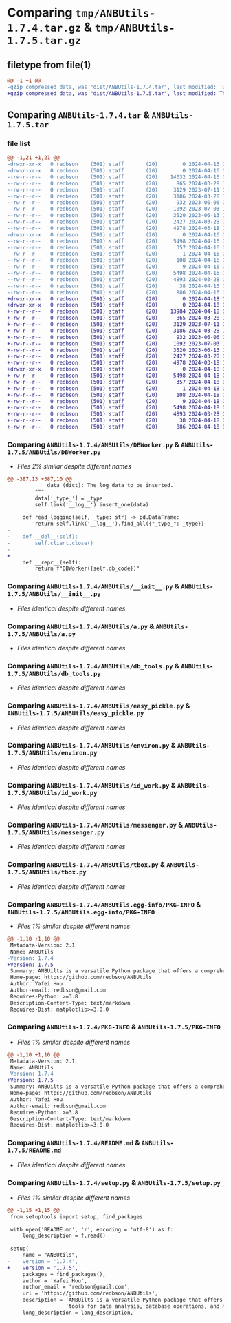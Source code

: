 # Comparing `tmp/ANBUtils-1.7.4.tar.gz` & `tmp/ANBUtils-1.7.5.tar.gz`

## filetype from file(1)

```diff
@@ -1 +1 @@
-gzip compressed data, was "dist/ANBUtils-1.7.4.tar", last modified: Tue Apr 16 09:45:08 2024, max compression
+gzip compressed data, was "dist/ANBUtils-1.7.5.tar", last modified: Thu Apr 18 06:28:34 2024, max compression
```

## Comparing `ANBUtils-1.7.4.tar` & `ANBUtils-1.7.5.tar`

### file list

```diff
@@ -1,21 +1,21 @@
-drwxr-xr-x   0 redbson    (501) staff       (20)        0 2024-04-16 09:45:08.464955 ANBUtils-1.7.4/
-drwxr-xr-x   0 redbson    (501) staff       (20)        0 2024-04-16 09:45:08.463435 ANBUtils-1.7.4/ANBUtils/
--rw-r--r--   0 redbson    (501) staff       (20)    14032 2024-04-16 09:33:23.000000 ANBUtils-1.7.4/ANBUtils/DBWorker.py
--rw-r--r--   0 redbson    (501) staff       (20)      865 2024-03-28 10:31:28.000000 ANBUtils-1.7.4/ANBUtils/__init__.py
--rw-r--r--   0 redbson    (501) staff       (20)     3129 2023-07-11 07:09:11.000000 ANBUtils-1.7.4/ANBUtils/a.py
--rw-r--r--   0 redbson    (501) staff       (20)     3186 2024-03-28 10:27:52.000000 ANBUtils-1.7.4/ANBUtils/db_tools.py
--rw-r--r--   0 redbson    (501) staff       (20)      932 2023-06-06 05:14:52.000000 ANBUtils-1.7.4/ANBUtils/easy_pickle.py
--rw-r--r--   0 redbson    (501) staff       (20)     1092 2023-07-03 10:30:53.000000 ANBUtils-1.7.4/ANBUtils/environ.py
--rw-r--r--   0 redbson    (501) staff       (20)     3520 2023-06-13 11:04:14.000000 ANBUtils-1.7.4/ANBUtils/id_work.py
--rw-r--r--   0 redbson    (501) staff       (20)     2427 2024-03-28 04:40:26.000000 ANBUtils-1.7.4/ANBUtils/messenger.py
--rw-r--r--   0 redbson    (501) staff       (20)     4978 2024-03-18 10:37:34.000000 ANBUtils-1.7.4/ANBUtils/tbox.py
-drwxr-xr-x   0 redbson    (501) staff       (20)        0 2024-04-16 09:45:08.464278 ANBUtils-1.7.4/ANBUtils.egg-info/
--rw-r--r--   0 redbson    (501) staff       (20)     5498 2024-04-16 09:45:08.000000 ANBUtils-1.7.4/ANBUtils.egg-info/PKG-INFO
--rw-r--r--   0 redbson    (501) staff       (20)      357 2024-04-16 09:45:08.000000 ANBUtils-1.7.4/ANBUtils.egg-info/SOURCES.txt
--rw-r--r--   0 redbson    (501) staff       (20)        1 2024-04-16 09:45:08.000000 ANBUtils-1.7.4/ANBUtils.egg-info/dependency_links.txt
--rw-r--r--   0 redbson    (501) staff       (20)      108 2024-04-16 09:45:08.000000 ANBUtils-1.7.4/ANBUtils.egg-info/requires.txt
--rw-r--r--   0 redbson    (501) staff       (20)        9 2024-04-16 09:45:08.000000 ANBUtils-1.7.4/ANBUtils.egg-info/top_level.txt
--rw-r--r--   0 redbson    (501) staff       (20)     5498 2024-04-16 09:45:08.464664 ANBUtils-1.7.4/PKG-INFO
--rw-r--r--   0 redbson    (501) staff       (20)     4893 2024-03-28 07:19:01.000000 ANBUtils-1.7.4/README.md
--rw-r--r--   0 redbson    (501) staff       (20)       38 2024-04-16 09:45:08.465083 ANBUtils-1.7.4/setup.cfg
--rw-r--r--   0 redbson    (501) staff       (20)      886 2024-04-16 09:36:19.000000 ANBUtils-1.7.4/setup.py
+drwxr-xr-x   0 redbson    (501) staff       (20)        0 2024-04-18 06:28:34.025874 ANBUtils-1.7.5/
+drwxr-xr-x   0 redbson    (501) staff       (20)        0 2024-04-18 06:28:34.023983 ANBUtils-1.7.5/ANBUtils/
+-rw-r--r--   0 redbson    (501) staff       (20)    13984 2024-04-18 06:27:18.000000 ANBUtils-1.7.5/ANBUtils/DBWorker.py
+-rw-r--r--   0 redbson    (501) staff       (20)      865 2024-03-28 10:31:28.000000 ANBUtils-1.7.5/ANBUtils/__init__.py
+-rw-r--r--   0 redbson    (501) staff       (20)     3129 2023-07-11 07:09:11.000000 ANBUtils-1.7.5/ANBUtils/a.py
+-rw-r--r--   0 redbson    (501) staff       (20)     3186 2024-03-28 10:27:52.000000 ANBUtils-1.7.5/ANBUtils/db_tools.py
+-rw-r--r--   0 redbson    (501) staff       (20)      932 2023-06-06 05:14:52.000000 ANBUtils-1.7.5/ANBUtils/easy_pickle.py
+-rw-r--r--   0 redbson    (501) staff       (20)     1092 2023-07-03 10:30:53.000000 ANBUtils-1.7.5/ANBUtils/environ.py
+-rw-r--r--   0 redbson    (501) staff       (20)     3520 2023-06-13 11:04:14.000000 ANBUtils-1.7.5/ANBUtils/id_work.py
+-rw-r--r--   0 redbson    (501) staff       (20)     2427 2024-03-28 04:40:26.000000 ANBUtils-1.7.5/ANBUtils/messenger.py
+-rw-r--r--   0 redbson    (501) staff       (20)     4978 2024-03-18 10:37:34.000000 ANBUtils-1.7.5/ANBUtils/tbox.py
+drwxr-xr-x   0 redbson    (501) staff       (20)        0 2024-04-18 06:28:34.025110 ANBUtils-1.7.5/ANBUtils.egg-info/
+-rw-r--r--   0 redbson    (501) staff       (20)     5498 2024-04-18 06:28:33.000000 ANBUtils-1.7.5/ANBUtils.egg-info/PKG-INFO
+-rw-r--r--   0 redbson    (501) staff       (20)      357 2024-04-18 06:28:33.000000 ANBUtils-1.7.5/ANBUtils.egg-info/SOURCES.txt
+-rw-r--r--   0 redbson    (501) staff       (20)        1 2024-04-18 06:28:33.000000 ANBUtils-1.7.5/ANBUtils.egg-info/dependency_links.txt
+-rw-r--r--   0 redbson    (501) staff       (20)      108 2024-04-18 06:28:33.000000 ANBUtils-1.7.5/ANBUtils.egg-info/requires.txt
+-rw-r--r--   0 redbson    (501) staff       (20)        9 2024-04-18 06:28:33.000000 ANBUtils-1.7.5/ANBUtils.egg-info/top_level.txt
+-rw-r--r--   0 redbson    (501) staff       (20)     5498 2024-04-18 06:28:34.025548 ANBUtils-1.7.5/PKG-INFO
+-rw-r--r--   0 redbson    (501) staff       (20)     4893 2024-03-28 07:19:01.000000 ANBUtils-1.7.5/README.md
+-rw-r--r--   0 redbson    (501) staff       (20)       38 2024-04-18 06:28:34.025952 ANBUtils-1.7.5/setup.cfg
+-rw-r--r--   0 redbson    (501) staff       (20)      886 2024-04-18 06:28:25.000000 ANBUtils-1.7.5/setup.py
```

### Comparing `ANBUtils-1.7.4/ANBUtils/DBWorker.py` & `ANBUtils-1.7.5/ANBUtils/DBWorker.py`

 * *Files 2% similar despite different names*

```diff
@@ -387,13 +387,10 @@
             data (dict): The log data to be inserted.
         """
         data['_type_'] = _type
         self.link('__log__').insert_one(data)
 
     def read_logging(self, _type: str) -> pd.DataFrame:
         return self.link('__log__').find_all({"_type_": _type})
-
-    def __del__(self):
-        self.client.close()
-
+    
     def __repr__(self):
         return f"DBWorker({self.db_code})"
```

### Comparing `ANBUtils-1.7.4/ANBUtils/__init__.py` & `ANBUtils-1.7.5/ANBUtils/__init__.py`

 * *Files identical despite different names*

### Comparing `ANBUtils-1.7.4/ANBUtils/a.py` & `ANBUtils-1.7.5/ANBUtils/a.py`

 * *Files identical despite different names*

### Comparing `ANBUtils-1.7.4/ANBUtils/db_tools.py` & `ANBUtils-1.7.5/ANBUtils/db_tools.py`

 * *Files identical despite different names*

### Comparing `ANBUtils-1.7.4/ANBUtils/easy_pickle.py` & `ANBUtils-1.7.5/ANBUtils/easy_pickle.py`

 * *Files identical despite different names*

### Comparing `ANBUtils-1.7.4/ANBUtils/environ.py` & `ANBUtils-1.7.5/ANBUtils/environ.py`

 * *Files identical despite different names*

### Comparing `ANBUtils-1.7.4/ANBUtils/id_work.py` & `ANBUtils-1.7.5/ANBUtils/id_work.py`

 * *Files identical despite different names*

### Comparing `ANBUtils-1.7.4/ANBUtils/messenger.py` & `ANBUtils-1.7.5/ANBUtils/messenger.py`

 * *Files identical despite different names*

### Comparing `ANBUtils-1.7.4/ANBUtils/tbox.py` & `ANBUtils-1.7.5/ANBUtils/tbox.py`

 * *Files identical despite different names*

### Comparing `ANBUtils-1.7.4/ANBUtils.egg-info/PKG-INFO` & `ANBUtils-1.7.5/ANBUtils.egg-info/PKG-INFO`

 * *Files 1% similar despite different names*

```diff
@@ -1,10 +1,10 @@
 Metadata-Version: 2.1
 Name: ANBUtils
-Version: 1.7.4
+Version: 1.7.5
 Summary: ANBUilts is a versatile Python package that offers a comprehensive set of utility functions and tools for data analysis, database operations, and messaging integration.
 Home-page: https://github.com/redbson/ANBUtils
 Author: Yafei Hou
 Author-email: redbson@gmail.com
 Requires-Python: >=3.8
 Description-Content-Type: text/markdown
 Requires-Dist: matplotlib>=3.0.0
```

### Comparing `ANBUtils-1.7.4/PKG-INFO` & `ANBUtils-1.7.5/PKG-INFO`

 * *Files 1% similar despite different names*

```diff
@@ -1,10 +1,10 @@
 Metadata-Version: 2.1
 Name: ANBUtils
-Version: 1.7.4
+Version: 1.7.5
 Summary: ANBUilts is a versatile Python package that offers a comprehensive set of utility functions and tools for data analysis, database operations, and messaging integration.
 Home-page: https://github.com/redbson/ANBUtils
 Author: Yafei Hou
 Author-email: redbson@gmail.com
 Requires-Python: >=3.8
 Description-Content-Type: text/markdown
 Requires-Dist: matplotlib>=3.0.0
```

### Comparing `ANBUtils-1.7.4/README.md` & `ANBUtils-1.7.5/README.md`

 * *Files identical despite different names*

### Comparing `ANBUtils-1.7.4/setup.py` & `ANBUtils-1.7.5/setup.py`

 * *Files 1% similar despite different names*

```diff
@@ -1,15 +1,15 @@
 from setuptools import setup, find_packages
 
 with open('README.md', 'r', encoding = 'utf-8') as f:
     long_description = f.read()
 
 setup(
     name = "ANBUtils",
-    version = '1.7.4',
+    version = '1.7.5',
     packages = find_packages(),
     author = 'Yafei Hou',
     author_email = 'redbson@gmail.com',
     url = 'https://github.com/redbson/ANBUtils',
     description = 'ANBUilts is a versatile Python package that offers a comprehensive set of utility functions and '
                   'tools for data analysis, database operations, and messaging integration.',
     long_description = long_description,
```


